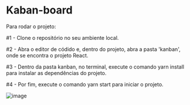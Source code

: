 # Kaban-board

Para rodar o projeto:

#1 - Clone o repositório no seu ambiente local. 

#2 - Abra o editor de códido e, dentro do projeto, abra a pasta 'kanban', onde se encontra o projeto React.

#3 - Dentro da pasta kanban, no terminal, execute o comando yarn install para instalar as dependências do projeto. 

#4 - Por fim, execute o comando yarn start para iniciar o projeto. 

![image](https://user-images.githubusercontent.com/69545312/123586745-909d0d80-d7bb-11eb-9120-77120572cf7f.png)

